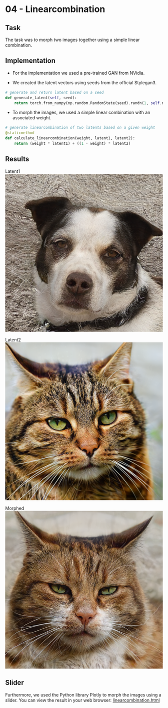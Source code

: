 # 04 - Linearcombination
## Task
The task was to morph two images together using a simple linear combination.

## Implementation
- For the implementation we used a pre-trained GAN from NVidia.

- We created the latent vectors using seeds from the official Stylegan3.
```python
# generate and return latent based on a seed
def generate_latent(self, seed):
    return torch.from_numpy(np.random.RandomState(seed).randn(1, self.network.z_dim)).to(self.device)
```

- To morph the images, we used a simple linear combination with an associated weight.
```python
# generate linearcombination of two latents based on a given weight
@staticmethod
def calculate_linearcombination(weight, latent1, latent2):
    return (weight * latent1) + ((1 - weight) * latent2)
```

## Results
Latent1  
![latent1](./results/1_assignment/latent1.png)

Latent2  
![latent2](./results/1_assignment/latent2.png)

Morphed  
![morphed](./results/1_assignment/morphed.png)

## Slider
Furthermore, we used the Python library Plotly to morph the images using a slider.
You can view the result in your web browser: 
[linearcombination.html](./results/1_assignment/a1_linearcombination.html)
